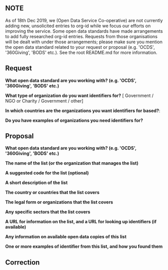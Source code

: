 ## NOTE

As of 18th Dec 2019, we (Open Data Service Co-operative) are not currently adding new, unsolicited entries to org-id while we focus our efforts on improving the service. Some open data standards have made arrangements to add fully researched org-id entries. Requests from those organisations will be dealt with under those arrangements; please make sure you mention the open data standard related to your request or proposal (e.g. 'OCDS', '360Giving', 'BODS' etc.). See the root README.md for more information. 

<!-- Choose one of the three templates below. Delete the others -->
<!-- Edit the issue title before creating your issue -->

<!-- +++ TEMPLATE 1: REQUEST A LIST +++ -->

<!-- You have an organization/organization to identify. You need researchers to find a suitable list. -->

## Request

**What open data standard are you working with? (e.g. 'OCDS', '360Giving', 'BODS' etc.)**

**What type of organization do you want identifiers for?** [ Government / NGO or Charity / Government / other]

**In which countries are the organizations you want identifiers for based?**: 

**Do you have examples of organizations you need identifiers for?**

<!-- Providing one or more examples of organisations helps the research process  -->


<!-- +++ TEMPLATE 2: PROPOSE A LIST +++ -->
<!-- You have found a list or organization identifiers, and want to propose it for inclusion on org-id.guide-->

<!--Please provide as many details as you can -->

## Proposal

**What open data standard are you working with? (e.g. 'OCDS', '360Giving', 'BODS' etc.)**

**The name of the list (or the organization that manages the list)**

**A suggested code for the list (optional)**

**A short description of the list**

**The country or countries that the list covers**

**The legal form or organizations that the list covers**

**Any specific sectors that the list covers**

**A URL for information on the list, and a URL for looking up identifiers (if available)**

**Any information on available open data copies of this list**

**One or more examples of identifier from this list, and how you found them**

<!-- +++ TEMPLATE 3: SUGGEST CORRECTIONS +++ -->
<!-- You have additions or corrections to offer to the list --> 

## Correction

<!-- Describe the list and correction that you want to see -->


